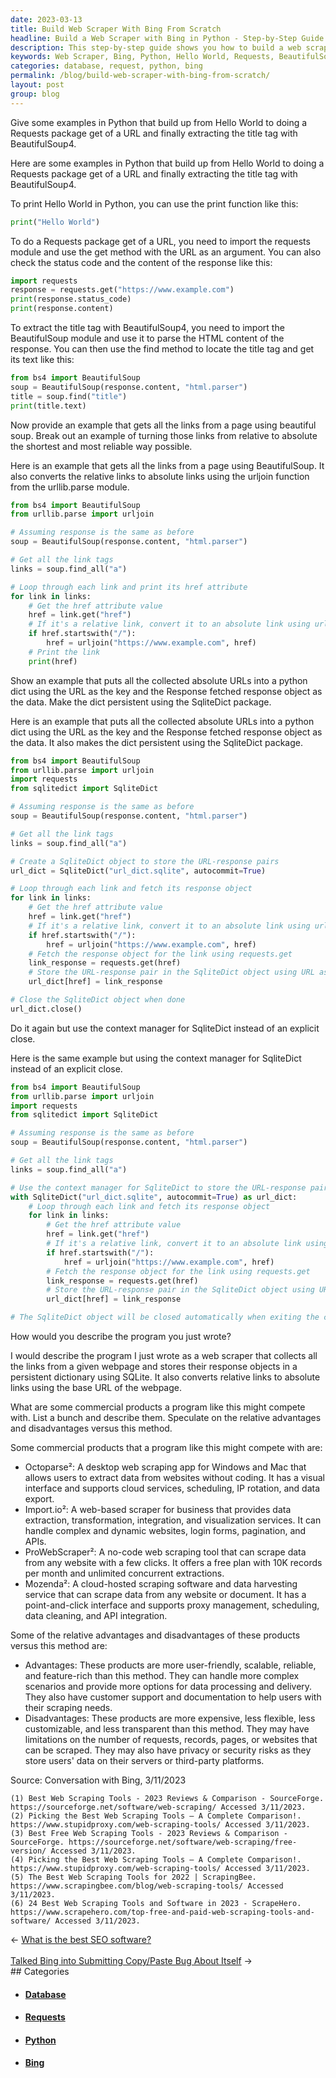 ```yaml
---
date: 2023-03-13
title: Build Web Scraper With Bing From Scratch
headline: Build a Web Scraper with Bing in Python - Step-by-Step Guide
description: This step-by-step guide shows you how to build a web scraper with Bing from scratch in Python, starting with a basic example of printing 'Hello World' and building up to extracting the title tag with BeautifulSoup4. Learn how to collect all the links from a webpage, convert them from relative to absolute links, and store them in a persistent dictionary using SQLite. Discover how to compete with commercial web scraping products and get the same features for less.
keywords: Web Scraper, Bing, Python, Hello World, Requests, BeautifulSoup4, Links, Relative Links, Absolute Links, SQLite, Octoparse, Import.io, ProWebScraper, Mozenda, User-friendly, Scalable, Reliable, Feature-rich, Expensive, Flexible
categories: database, request, python, bing
permalink: /blog/build-web-scraper-with-bing-from-scratch/
layout: post
group: blog
---
```



Give some examples in Python that build up from Hello World to doing a Requests package get of a URL and finally extracting the title tag with BeautifulSoup4.

Here are some examples in Python that build up from Hello World to doing a Requests package get of a URL and finally extracting the title tag with BeautifulSoup4.

To print Hello World in Python, you can use the print function like this:

```python
print("Hello World")
```
To do a Requests package get of a URL, you need to import the requests module and use the get method with the URL as an argument. You can also check the status code and the content of the response like this:

```python
import requests
response = requests.get("https://www.example.com")
print(response.status_code)
print(response.content)
```

To extract the title tag with BeautifulSoup4, you need to import the BeautifulSoup module and use it to parse the HTML content of the response. You can then use the find method to locate the title tag and get its text like this:

```python
from bs4 import BeautifulSoup
soup = BeautifulSoup(response.content, "html.parser")
title = soup.find("title")
print(title.text)
```

Now provide an example that gets all the links from a page using beautiful soup. Break out an example of turning those links from relative to absolute the shortest and most reliable way possible.

Here is an example that gets all the links from a page using BeautifulSoup. It also converts the relative links to absolute links using the urljoin function from the urllib.parse module.

```python
from bs4 import BeautifulSoup
from urllib.parse import urljoin

# Assuming response is the same as before
soup = BeautifulSoup(response.content, "html.parser")

# Get all the link tags
links = soup.find_all("a")

# Loop through each link and print its href attribute
for link in links:
    # Get the href attribute value
    href = link.get("href")
    # If it's a relative link, convert it to an absolute link using urljoin
    if href.startswith("/"):
        href = urljoin("https://www.example.com", href)
    # Print the link
    print(href)
```

Show an example that puts all the collected absolute URLs into a python dict using the URL as the key and the Response fetched response object as the data. Make the dict persistent using the SqliteDict package.

Here is an example that puts all the collected absolute URLs into a python dict using the URL as the key and the Response fetched response object as the data. It also makes the dict persistent using the SqliteDict package.

```python
from bs4 import BeautifulSoup
from urllib.parse import urljoin
import requests
from sqlitedict import SqliteDict

# Assuming response is the same as before
soup = BeautifulSoup(response.content, "html.parser")

# Get all the link tags
links = soup.find_all("a")

# Create a SqliteDict object to store the URL-response pairs
url_dict = SqliteDict("url_dict.sqlite", autocommit=True)

# Loop through each link and fetch its response object
for link in links:
    # Get the href attribute value
    href = link.get("href")
    # If it's a relative link, convert it to an absolute link using urljoin
    if href.startswith("/"):
        href = urljoin("https://www.example.com", href)
    # Fetch the response object for the link using requests.get
    link_response = requests.get(href)
    # Store the URL-response pair in the SqliteDict object using URL as key and response as value
    url_dict[href] = link_response

# Close the SqliteDict object when done
url_dict.close()
```

Do it again but use the context manager for SqliteDict instead of an explicit close.

Here is the same example but using the context manager for SqliteDict instead of an explicit close.

```python
from bs4 import BeautifulSoup
from urllib.parse import urljoin
import requests
from sqlitedict import SqliteDict

# Assuming response is the same as before
soup = BeautifulSoup(response.content, "html.parser")

# Get all the link tags
links = soup.find_all("a")

# Use the context manager for SqliteDict to store the URL-response pairs
with SqliteDict("url_dict.sqlite", autocommit=True) as url_dict:
    # Loop through each link and fetch its response object
    for link in links:
        # Get the href attribute value
        href = link.get("href")
        # If it's a relative link, convert it to an absolute link using urljoin
        if href.startswith("/"):
            href = urljoin("https://www.example.com", href)
        # Fetch the response object for the link using requests.get
        link_response = requests.get(href)
        # Store the URL-response pair in the SqliteDict object using URL as key and response as value
        url_dict[href] = link_response

# The SqliteDict object will be closed automatically when exiting the context manager block
```

How would you describe the program you just wrote?

I would describe the program I just wrote as a web scraper that collects all the links from a given webpage and stores their response objects in a persistent dictionary using SQLite. It also converts relative links to absolute links using the base URL of the webpage.

What are some commercial products a program like this might compete with. List a bunch and describe them. Speculate on the relative advantages and disadvantages versus this method.

Some commercial products that a program like this might compete with are:

- Octoparse²: A desktop web scraping app for Windows and Mac that allows users to extract data from websites without coding. It has a visual interface and supports cloud services, scheduling, IP rotation, and data export.
- Import.io²: A web-based scraper for business that provides data extraction, transformation, integration, and visualization services. It can handle complex and dynamic websites, login forms, pagination, and APIs.
- ProWebScraper²: A no-code web scraping tool that can scrape data from any website with a few clicks. It offers a free plan with 10K records per month and unlimited concurrent extractions.
- Mozenda²: A cloud-hosted scraping software and data harvesting service that can scrape data from any website or document. It has a point-and-click interface and supports proxy management, scheduling, data cleaning, and API integration.

Some of the relative advantages and disadvantages of these products versus this method are:

- Advantages: These products are more user-friendly, scalable, reliable, and feature-rich than this method. They can handle more complex scenarios and provide more options for data processing and delivery. They also have customer support and documentation to help users with their scraping needs.
- Disadvantages: These products are more expensive, less flexible, less customizable, and less transparent than this method. They may have limitations on the number of requests, records, pages, or websites that can be scraped. They may also have privacy or security risks as they store users' data on their servers or third-party platforms.

Source: Conversation with Bing, 3/11/2023

    (1) Best Web Scraping Tools - 2023 Reviews & Comparison - SourceForge. https://sourceforge.net/software/web-scraping/ Accessed 3/11/2023.
    (2) Picking the Best Web Scraping Tools – A Complete Comparison!. https://www.stupidproxy.com/web-scraping-tools/ Accessed 3/11/2023.
    (3) Best Free Web Scraping Tools - 2023 Reviews & Comparison - SourceForge. https://sourceforge.net/software/web-scraping/free-version/ Accessed 3/11/2023.
    (4) Picking the Best Web Scraping Tools – A Complete Comparison!. https://www.stupidproxy.com/web-scraping-tools/ Accessed 3/11/2023.
    (5) The Best Web Scraping Tools for 2022 | ScrapingBee. https://www.scrapingbee.com/blog/web-scraping-tools/ Accessed 3/11/2023.
    (6) 24 Best Web Scraping Tools and Software in 2023 - ScrapeHero. https://www.scrapehero.com/top-free-and-paid-web-scraping-tools-and-software/ Accessed 3/11/2023.


<div class="arrow-links"><div class="post-nav-prev"><span class="arrow">&larr;&nbsp;</span><a href="/blog/what-is-the-best-seo-software/">What is the best SEO software?</a></div> &nbsp; <div class="post-nav-next"><a href="/blog/talked-bing-into-submitting-copy-paste-bug-about-itself/">Talked Bing into Submitting Copy/Paste Bug About Itself</a><span class="arrow">&nbsp;&rarr;</span></div></div>
## Categories

<ul>
<li><h4><a href='/database/'>Database</a></h4></li>
<li><h4><a href='/request/'>Requests</a></h4></li>
<li><h4><a href='/python/'>Python</a></h4></li>
<li><h4><a href='/bing/'>Bing</a></h4></li></ul>